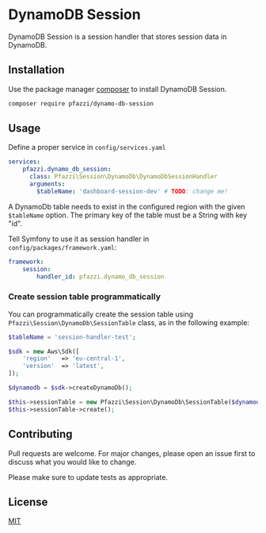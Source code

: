 # DynamoDB Session 

DynamoDB Session is a session handler that stores session data in DynamoDB.

## Installation

Use the package manager [composer](https://getcomposer.org/) to install DynamoDB Session.

```bash
composer require pfazzi/dynamo-db-session
```

## Usage

Define a proper service in `config/services.yaml`
```yaml
services:
    pfazzi.dynamo_db_session:
      class: Pfazzi\Session\DynamoDb\DynamoDbSessionHandler
      arguments:
        $tableName: 'dashboard-session-dev' # TODO: change me!
```
A DynamoDb table needs to exist in the configured region with the given `$tableName` option.
The primary key of the table must be a String with key "id".

Tell Symfony to use it as session handler in `config/packages/framework.yaml`:
```yaml
framework:
    session:
        handler_id: pfazzi.dynamo_db_session
```

### Create session table programmatically

You can programmatically create the session table using `Pfazzi\Session\DynamoDb\SessionTable` class, as in the following example:
```php
$tableName = 'session-handler-test';

$sdk = new Aws\Sdk([
    'region'   => 'eu-central-1',
    'version'  => 'latest',
]);

$dynamodb = $sdk->createDynamoDb();

$this->sessionTable = new Pfazzi\Session\DynamoDb\SessionTable($dynamodb, $tableName);
$this->sessionTable->create();
```

## Contributing
Pull requests are welcome. For major changes, please open an issue first to discuss what you would like to change.

Please make sure to update tests as appropriate.

## License
[MIT](https://choosealicense.com/licenses/mit/)
